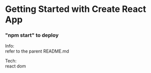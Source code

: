 # Getting Started with Create React App

### "npm start" to deploy

Info:  
    refer to the parent README.md

Tech:  
    react dom